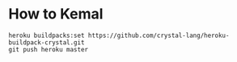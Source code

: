 # How to Kemal

    heroku buildpacks:set https://github.com/crystal-lang/heroku-buildpack-crystal.git
    git push heroku master
